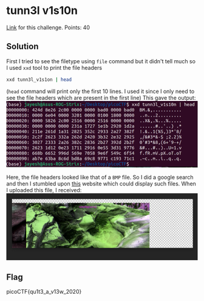 # tunn3l v1s10n
[Link](https://play.picoctf.org/practice/challenge/112?category=4&page=1) for this challenge.
Points: 40

## Solution
First I tried to see the filetype using `file` command but it didn't tell much so I used `xxd` tool to print the file headers
```bash
xxd tunn3l_v1s1on | head
```
(`head` command will print only the first 10 lines. I used it since I only need to see the file headers which are present in the first line)
This gave the output:
![File Headers](Images/tunnel3.png)

Here, the file headers looked like that of a `BMP` file. So I did a google search and then I stumbled upon [this](https://www.photopea.com) website which could display such files.
When I uploaded this file, I received:
![tunnel2](Images/tunnel1.png)




## Flag
picoCTF{qu1t3_a_v13w_2020}
